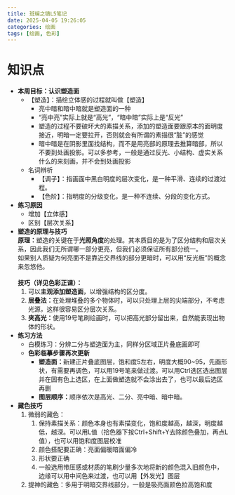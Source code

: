 ```yaml
---
title: 斑斓之镇L5笔记
date: 2025-04-05 19:26:05
categories: 绘画
tags: [绘画, 色彩]
---
```

# 知识点
<ul>
    <li><strong>本周目标：认识塑造面</strong>
        <ul>
            <li>【塑造】：描绘立体感的过程就叫做【塑造】
                <ul>
                    <li>亮中暗和暗中暗就是塑造面的一种</li>
                    <li>“亮中亮”实际上就是“高光”，“暗中暗”实际上是“反光”</li>
                    <li>塑造的过程不要破坏大的素描关系，添加的塑造面要跟原本的面明度接近，明暗一定要拉开，否则就会有所谓的素描很“脏”的感觉</li>
                    <li>暗中暗是在阴影里面找结构，而不是用亮部的原理去推算暗部，所以不要到处画投影。可以多参考，一般是通过反光、小结构、虚实关系什么的来刻画，并不会到处画投影</li>
                </ul>
            </li>
            <li>名词辨析
                <ul>
                    <li>【调子】：指画面中黑白明度的层次变化，是一种平滑、连续的过渡过程。</li>
                    <li>【色阶】：指明度的分级变化，是一种不连续、分段的变化方式。</li>
                </ul>
            </li>
        </ul>
    </li>
    <li><strong>练习原因</strong>
        <ul>
            <li>增加【立体感】</li>
            <li>区别【层次关系】</li>
        </ul>
    </li>
    <li>
        <strong>塑造的原理与技巧</strong><br>
        <strong>原理：</strong>塑造的关键在于<strong>光照角度</strong>的处理。其本质目的是为了区分结构和层次关系，因此我们无所谓哪一部分更亮，但我们必须保证所有部分统一。<br>
        如果别人质疑为何亮面不是靠近交界线的部分更暗时，可以用“反光板”的概念来忽悠他。<br><br>
        <strong>技巧（详见色彩正课）：</strong>
        <ol>
            <li>可以<strong>主观添加塑造面</strong>，以增强结构的区分度。</li>
            <li><strong>层叠法：</strong>在处理堆叠的多个物体时，可以只处理上层的尖端部分，不考虑光源，这样很容易区分层次关系。</li>
            <li><strong>夹高光：</strong>使用19号笔刷绘画时，可以把高光部分留出来，自然能表现出物体的形状。</li>
        </ol>
    </li>
    <li><strong>练习方法</strong>
        <ul>
            <li>白模练习：分辨二分与塑造面为主，同样分区域正片叠底画即可</li>
            <li><strong>色彩临摹步骤再次更新</strong>
                <ul>
                    <li><strong>塑造面：</strong>新建正片叠底图层，饱和度5左右，明度大概90~95，先画形状，有需要再调色，可以用19号笔来做过渡。可以用Ctrl选区选出图层并在固有色上选区，在上面做塑造就不会涂出去了，也可以最后选区再删</li>
                    <li><strong>图层顺序：</strong>顺序依次是高光、二分、亮中暗、暗中暗。</li>
                </ul>
            </li>
        </ul>
    </li>
    <li><strong>藏色技巧</strong>
        <ol>
            <li>微弱的藏色：
                <ol>
                    <li>保持素描关系：颜色本身也有素描变化，饱和度越高，越深，明度越低，越深。可以用L值（拾色器下按Ctrl+Shift+Y去除颜色叠加，再点L值），也可以用饱和度图层校准</li>
                    <li>颜色搭配要正确：亮面偏暖暗面偏冷</li>
                    <li>形状要正确</li>
                    <li>一般选用带压感或材质的笔刷少量多次地将新的颜色混入旧颜色中，边缘可以用中间色来过渡，也可以用【外发光】图层</li>
                </ol>
            </li>
            <li>提神的藏色：多用于明暗交界线部分，一般是吸亮面颜色拉高饱和度</li>
        </ol>
    </li>
</ul>
